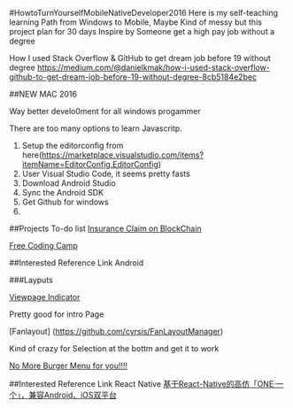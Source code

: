 #HowtoTurnYourselfMobileNativeDeveloper2016
Here is my self-teaching learning Path from Windows to Mobile, Maybe Kind of messy but this project plan for 30 days
Inspire by Someone get a high pay job without a degree

How I used Stack Overflow & GitHub to get dream job before 19 without degree
https://medium.com/@danielkmak/how-i-used-stack-overflow-github-to-get-dream-job-before-19-without-degree-8cb5184e2bec


##NEW MAC 2016 

Way better develo0ment for all windows progammer

There are too many options to learn Javascritp.




1. Setup the editorconfig from here(https://marketplace.visualstudio.com/items?itemName=EditorConfig.EditorConfig)
2. User Visual Studio Code, it seems pretty fasts
3. Download Android Studio 
4. Sync the Android SDK
5. Get Github for windows
6. 

##Projects To-do list
[Insurance Claim on BlockChain]()

[Free Coding Camp](https://www.freecodecamp.com)


##Interested Reference Link Android

###Layputs

[Viewpage Indicator](https://github.com/cyrsis/PageIndicatorView)

Pretty good for intro Page

[Fanlayout] (https://github.com/cyrsis/FanLayoutManager)

Kind of crazy for Selection at the bottm and get it to work

[No More Burger Menu for you!!!!](https://github.com/xitu/gold-miner/blob/master/TODO/bye-bye-burger.md)


##Interested Reference Link React Native
[基于React-Native的高仿「ONE·一个」，兼容Android、iOS双平台](https://github.com/lipeiwei-szu/ReactNativeOne)



